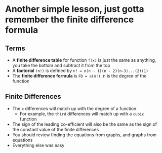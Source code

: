 # Another simple lesson, just gotta remember the finite difference formula
## Terms
- A **finite difference table** for function `f(x)` is just the same as anything, you take the bottom and subtract it from the top
- A **factorial** `(n!)` is defined by `n! = n(n - 1)(n - 2)(n-3)...(2)(1)`
- The **finite difference formula** is `FD = a(n!)`, n is the degree of the function

## Finite Differences
- The `x` differences will match up with the degree of a function
	- For example, the `third` differences will match up with a `cubic` function
- The sign of the leading co-efficient will also be the same as the sign of the constant value of the finite differences
- You should review finding the equations from graphs, and graphs from equations
- Everything else was easy